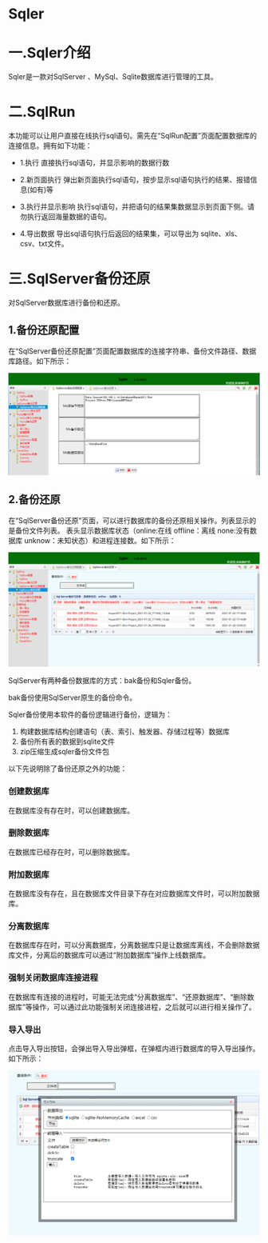 # Sqler


# 一.Sqler介绍
 Sqler是一款对SqlServer 、MySql、Sqlite数据库进行管理的工具。


# 二.SqlRun
本功能可以让用户直接在线执行sql语句。需先在“SqlRun配置”页面配置数据库的连接信息。拥有如下功能：

- 1.执行
直接执行sql语句，并显示影响的数据行数

- 2.新页面执行
弹出新页面执行sql语句，按步显示sql语句执行的结果、报错信息(如有)等

- 3.执行并显示影响
执行sql语句，并把语句的结果集数据显示到页面下侧。请勿执行返回海量数据的语句。

- 4.导出数据
导出sql语句执行后返回的结果集，可以导出为 sqlite、xls、csv、txt文件。



# 三.SqlServer备份还原
  对SqlServer数据库进行备份和还原。

## 1.备份还原配置
在“SqlServer备份还原配置”页面配置数据库的连接字符串、备份文件路径、数据库路径。如下所示：

![img](file/SqlServerBackup-1.png)

## 2.备份还原
   在“SqlServer备份还原”页面，可以进行数据库的备份还原相关操作。列表显示的是备份文件列表。
   表头显示数据库状态（online:在线  offline：离线  none:没有数据库  unknow：未知状态）和进程连接数。如下所示：

![img](file/SqlServerBackup-2.png)


SqlServer有两种备份数据库的方式：bak备份和Sqler备份。

bak备份使用SqlServer原生的备份命令。

Sqler备份使用本软件的备份逻辑进行备份，逻辑为：
1. 构建数据库结构创建语句（表、索引、触发器、存储过程等）数据库
2. 备份所有表的数据到sqlite文件
3. zip压缩生成sqler备份文件包



以下先说明除了备份还原之外的功能：

### 创建数据库
在数据库没有存在时，可以创建数据库。


### 删除数据库
在数据库已经存在时，可以删除数据库。


### 附加数据库
在数据库没有存在，且在数据库文件目录下存在对应数据库文件时，可以附加数据库。


### 分离数据库
在数据库存在时，可以分离数据库，分离数据库只是让数据库离线，不会删除数据库文件，分离后的数据库可以通过“附加数据库”操作上线数据库。


### 强制关闭数据库连接进程
在数据库有连接的进程时，可能无法完成“分离数据库”、“还原数据库”、“删除数据库”等操作，可以通过此功能强制关闭连接进程，之后就可以进行相关操作了。

### 导入导出
点击导入导出按钮，会弹出导入导出弹框，在弹框内进行数据库的导入导出操作。如下所示：

![img](file/SqlServerBackup-3.png)





